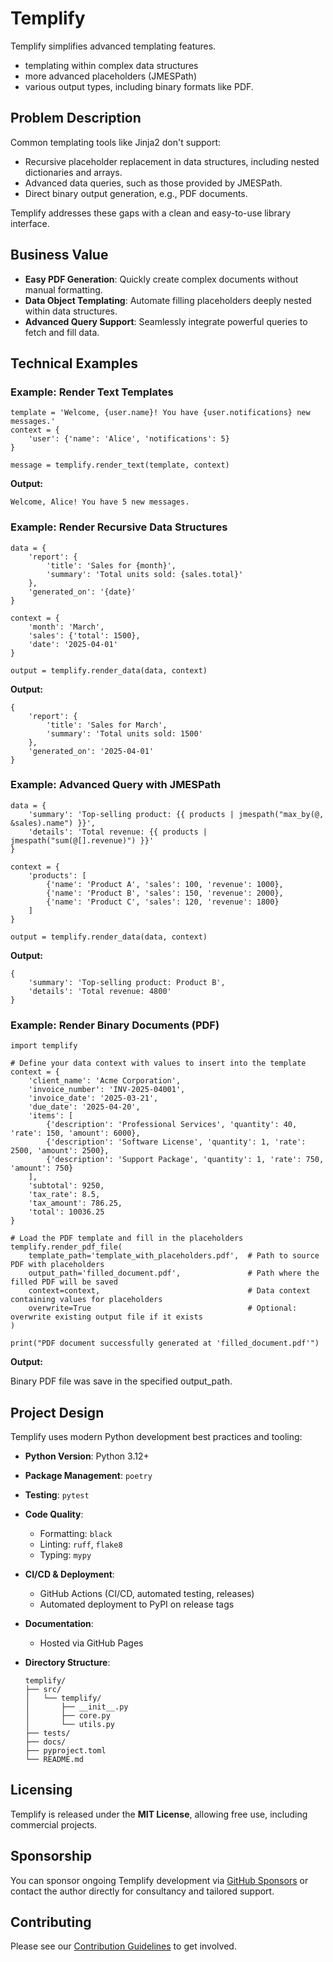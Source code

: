 # Templify

Templify simplifies advanced templating features.
- templating within complex data structures
- more advanced placeholders (JMESPath)
- various output types, including binary formats like PDF.

## Problem Description

Common templating tools like Jinja2 don't support:

- Recursive placeholder replacement in data structures, including nested dictionaries and arrays.
- Advanced data queries, such as those provided by JMESPath.
- Direct binary output generation, e.g., PDF documents.

Templify addresses these gaps with a clean and easy-to-use library interface.

## Business Value

- **Easy PDF Generation**: Quickly create complex documents without manual formatting.
- **Data Object Templating**: Automate filling placeholders deeply nested within data structures.
- **Advanced Query Support**: Seamlessly integrate powerful queries to fetch and fill data.

## Technical Examples

### Example: Render Text Templates

    template = 'Welcome, {user.name}! You have {user.notifications} new messages.'
    context = {
        'user': {'name': 'Alice', 'notifications': 5}
    }

    message = templify.render_text(template, context)

**Output:**

    Welcome, Alice! You have 5 new messages.

### Example: Render Recursive Data Structures

    data = {
        'report': {
            'title': 'Sales for {month}',
            'summary': 'Total units sold: {sales.total}'
        },
        'generated_on': '{date}'
    }

    context = {
        'month': 'March',
        'sales': {'total': 1500},
        'date': '2025-04-01'
    }

    output = templify.render_data(data, context)

**Output:**

    {
        'report': {
            'title': 'Sales for March',
            'summary': 'Total units sold: 1500'
        },
        'generated_on': '2025-04-01'
    }

### Example: Advanced Query with JMESPath

    data = {
        'summary': 'Top-selling product: {{ products | jmespath("max_by(@, &sales).name") }}',
        'details': 'Total revenue: {{ products | jmespath("sum(@[].revenue)") }}'
    }

    context = {
        'products': [
            {'name': 'Product A', 'sales': 100, 'revenue': 1000},
            {'name': 'Product B', 'sales': 150, 'revenue': 2000},
            {'name': 'Product C', 'sales': 120, 'revenue': 1800}
        ]
    }

    output = templify.render_data(data, context)

**Output:**

    {
        'summary': 'Top-selling product: Product B',
        'details': 'Total revenue: 4800'
    }

### Example: Render Binary Documents (PDF)

    import templify
    
    # Define your data context with values to insert into the template
    context = {
        'client_name': 'Acme Corporation',
        'invoice_number': 'INV-2025-04001',
        'invoice_date': '2025-03-21',
        'due_date': '2025-04-20',
        'items': [
            {'description': 'Professional Services', 'quantity': 40, 'rate': 150, 'amount': 6000},
            {'description': 'Software License', 'quantity': 1, 'rate': 2500, 'amount': 2500},
            {'description': 'Support Package', 'quantity': 1, 'rate': 750, 'amount': 750}
        ],
        'subtotal': 9250,
        'tax_rate': 8.5,
        'tax_amount': 786.25,
        'total': 10036.25
    }
    
    # Load the PDF template and fill in the placeholders
    templify.render_pdf_file(
        template_path='template_with_placeholders.pdf',  # Path to source PDF with placeholders
        output_path='filled_document.pdf',               # Path where the filled PDF will be saved
        context=context,                                 # Data context containing values for placeholders
        overwrite=True                                   # Optional: overwrite existing output file if it exists
    )
    
    print("PDF document successfully generated at 'filled_document.pdf'")

**Output:**

Binary PDF file was save in the specified output_path.

## Project Design

Templify uses modern Python development best practices and tooling:

- **Python Version**: Python 3.12+
- **Package Management**: `poetry`
- **Testing**: `pytest`
- **Code Quality**:
    - Formatting: `black`
    - Linting: `ruff`, `flake8`
    - Typing: `mypy`
- **CI/CD & Deployment**:
    - GitHub Actions (CI/CD, automated testing, releases)
    - Automated deployment to PyPI on release tags
- **Documentation**:
    - Hosted via GitHub Pages
- **Directory Structure**:

      templify/
      ├── src/
      │   └── templify/
      │       ├── __init__.py
      │       ├── core.py
      │       └── utils.py
      ├── tests/
      ├── docs/
      ├── pyproject.toml
      └── README.md

## Licensing

Templify is released under the **MIT License**, allowing free use, including commercial projects.

## Sponsorship

You can sponsor ongoing Templify development via [GitHub Sponsors](https://github.com/sponsors/) or
contact the author directly for consultancy and tailored support.

## Contributing

Please see our [Contribution Guidelines](CONTRIBUTING.md) to get involved.
